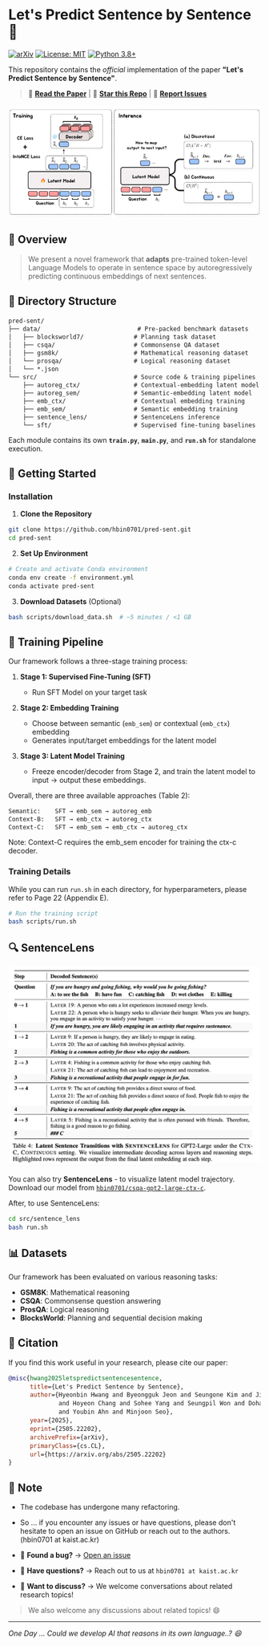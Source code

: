 # Let's Predict Sentence by Sentence 🔮

[![arXiv](https://img.shields.io/badge/arXiv-2505.22202-b31b1b.svg)](https://arxiv.org/abs/2505.22202)
[![License: MIT](https://img.shields.io/badge/License-MIT-yellow.svg)](https://opensource.org/licenses/MIT)
[![Python 3.8+](https://img.shields.io/badge/python-3.8+-blue.svg)](https://www.python.org/downloads/)

This repository contains the *official* implementation of the paper **"Let's Predict Sentence by Sentence"**.

> 📖 **[Read the Paper](https://arxiv.org/abs/2505.22202)** | 🌟 **[Star this Repo](https://github.com/hbin0701/pred-sent)** | 🐛 **[Report Issues](https://github.com/hbin0701/pred-sent/issues)**

![Main Architecture](imgs/main_fig.jpg)

## 📝 Overview

> We present a novel framework that **adapts** pre-trained token-level Language Models to operate in sentence space by autoregressively predicting continuous embeddings of next sentences.

## 📁 Directory Structure

```text
pred-sent/
├── data/                           # Pre‑packed benchmark datasets
│   ├── blocksworld7/              # Planning task dataset
│   ├── csqa/                      # Commonsense QA dataset
│   ├── gsm8k/                     # Mathematical reasoning dataset
│   └── prosqa/                    # Logical reasoning dataset
│   └── *.json
└── src/                           # Source code & training pipelines
    ├── autoreg_ctx/               # Contextual‑embedding latent model
    ├── autoreg_sem/               # Semantic‑embedding latent model
    ├── emb_ctx/                   # Contextual embedding training
    ├── emb_sem/                   # Semantic embedding training
    ├── sentence_lens/             # SentenceLens inference
    └── sft/                       # Supervised fine-tuning baselines
```

Each module contains its own **`train.py`**, **`main.py`**, and **`run.sh`** for standalone execution.

## 🚀 Getting Started

### Installation

1. **Clone the Repository**
```bash
git clone https://github.com/hbin0701/pred-sent.git
cd pred-sent
```

2. **Set Up Environment**
```bash
# Create and activate Conda environment
conda env create -f environment.yml
conda activate pred-sent
```

3. **Download Datasets** (Optional)
```bash
bash scripts/download_data.sh  # ~5 minutes / <1 GB
```

## 🔄 Training Pipeline

Our framework follows a three-stage training process:

1. **Stage 1: Supervised Fine-Tuning (SFT)**
   - Run SFT Model on your target task

2. **Stage 2: Embedding Training**
   - Choose between semantic (`emb_sem`) or contextual (`emb_ctx`) embedding
   - Generates input/target embeddings for the latent model

3. **Stage 3: Latent Model Training**
   - Freeze encoder/decoder from Stage 2, and train the latent model to input -> output these embeddings.

Overall, there are three available approaches (Table 2):
  ```
  Semantic:    SFT → emb_sem → autoreg_emb
  Context-B:   SFT → emb_ctx → autoreg_ctx
  Context-C:   SFT → emb_sem → emb_ctx → autoreg_ctx
  ```
Note: Context-C requires the emb_sem encoder for training the ctx-c decoder.


### Training Details

While you can run `run.sh` in each directory, for hyperparameters, please refer to Page 22 (Appendix E).

```bash
# Run the training script
bash scripts/run.sh
```

## 🔍 SentenceLens

![SentenceLens](imgs/sentence_lens.png)

You can also try **SentenceLens** - to visualize latent model trajectory. 
Download our model from [`hbin0701/csqa-gpt2-large-ctx-c`](https://huggingface.co/hbin0701/csqa-gpt2-large-ctx-c).

After, to use SentenceLens:

```bash
cd src/sentence_lens
bash run.sh
```

## 📊 Datasets

Our framework has been evaluated on various reasoning tasks:

- **GSM8K**: Mathematical reasoning
- **CSQA**: Commonsense question answering
- **ProsQA**: Logical reasoning
- **BlocksWorld**: Planning and sequential decision making


## 📄 Citation

If you find this work useful in your research, please cite our paper:

```bibtex
@misc{hwang2025letspredictsentencesentence,
      title={Let's Predict Sentence by Sentence}, 
      author={Hyeonbin Hwang and Byeongguk Jeon and Seungone Kim and Jiyeon Kim 
              and Hoyeon Chang and Sohee Yang and Seungpil Won and Dohaeng Lee 
              and Youbin Ahn and Minjoon Seo},
      year={2025},
      eprint={2505.22202},
      archivePrefix={arXiv},
      primaryClass={cs.CL},
      url={https://arxiv.org/abs/2505.22202}
}
```

## 📌 Note

-  The codebase has undergone many refactoring. 
-  So ... if you encounter any issues or have questions, please don't hesitate to open an issue on GitHub or reach out to the authors. (hbin0701 at kaist.ac.kr)

- 🐛 **Found a bug?** → [Open an issue](https://github.com/hbin0701/pred-sent/issues)
- 💬 **Have questions?** → Reach out to us at `hbin0701 at kaist.ac.kr`
- 🤝 **Want to discuss?** → We welcome conversations about related research topics!

> We also welcome any discussions about related topics! 😄

---
*One Day ... Could we develop AI that reasons in its own language..? 😄*
